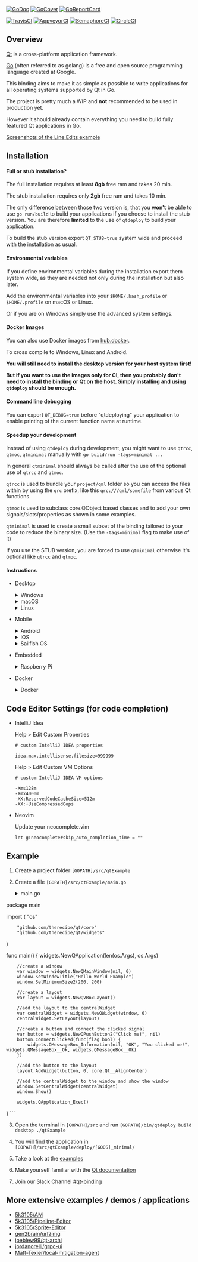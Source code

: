[![GoDoc](https://godoc.org/github.com/therecipe/qt?status.svg)](https://godoc.org/github.com/therecipe/qt)
[![GoCover](http://gocover.io/_badge/github.com/therecipe/qt)](http://gocover.io/github.com/therecipe/qt)
[![GoReportCard](https://goreportcard.com/badge/github.com/therecipe/qt)](https://goreportcard.com/report/github.com/therecipe/qt)

[![TravisCI](https://travis-ci.org/therecipe/qt.svg?branch=master)](https://travis-ci.org/therecipe/qt)
[![AppveyorCI](https://ci.appveyor.com/api/projects/status/github/therecipe/qt?branch=master&svg=true)](https://ci.appveyor.com/project/therecipe/qt)
[![SemaphoreCI](https://semaphoreci.com/api/v1/therecipe/qt/branches/master/shields_badge.svg)](https://semaphoreci.com/therecipe/qt)
[![CircleCI](https://circleci.com/gh/therecipe/qt/tree/master.svg?style=svg)](https://circleci.com/gh/therecipe/qt/tree/master)

## Overview

[Qt](https://en.wikipedia.org/wiki/Qt_(software)) is a cross-platform application framework.

[Go](https://en.wikipedia.org/wiki/Go_(programming_language)) (often referred to as golang) is a free and open source programming language created at Google.

This binding aims to make it as simple as possible to write applications for all operating systems supported by Qt in Go.

The project is pretty much a WIP and **not** recommended to be used in production yet.

However it should already contain everything you need to build fully featured Qt applications in Go.

[Screenshots of the Line Edits example](internal/screenshots)

## Installation

#### Full or stub installation?

The full installation requires at least **8gb** free ram and takes 20 min.

The stub installation requires only **2gb** free ram and takes 10 min.

The only difference between those two version is, that you **won't** be able to use `go run/build` to build your applications if you choose to install the stub version.
You are therefore **limited** to the use of `qtdeploy` to build your application.

To build the stub version export `QT_STUB=true` system wide and proceed with the installation as usual.

#### Environmental variables

If you define environmental variables during the installation export them system wide, as they are needed not only during the installation but also later.

Add the environmental variables into your `$HOME/.bash_profile` or `$HOME/.profile` on macOS or Linux.

Or if you are on Windows simply use the advanced system settings.

#### Docker Images

You can also use Docker images from [hub.docker](https://hub.docker.com/r/therecipe/qt/).

To cross compile to Windows, Linux and Android.

**You will still need to install the desktop version for your host system first!**

**But if you want to use the images only for CI, then you probably don't need to install the binding or Qt on the host. Simply installing and using `qtdeploy` should be enough.**

#### Command line debugging

You can export `QT_DEBUG=true` before "qtdeploying" your application to enable printing of the current function name at runtime.

#### Speedup your development

Instead of using `qtdeploy` during development, you might want to use `qtrcc`, `qtmoc`, `qtminimal` manually with `go build/run -tags=minimal ...`

In general `qtminimal` should always be called after the use of the optional use of `qtrcc` and `qtmoc`.

`qtrcc` is used to bundle your `project/qml` folder so you can access the files within by using the `qrc` prefix, like this `qrc:///qml/somefile` from various Qt functions.

`qtmoc` is used to subclass core.QObject based classes and to add your own signals/slots/properties as shown in some examples.

`qtminimal` is used to create a small subset of the binding tailored to your code to reduce the binary size. (Use the `-tags=minimal` flag to make use of it)

If you use the STUB version, you are forced to use `qtminimal` otherwise it's optional like `qtrcc` and `qtmoc`.

#### Instructions

* Desktop

	<details>
	<summary>Windows</summary>

	1. Install Go >= 1.7.1 and setup a proper [**GOPATH**](https://golang.org/doc/code.html#GOPATH)

		* https://golang.org/doc/install?download=go1.7.4.windows-amd64.msi

	2. Install Qt 5.7.0 (with android support)

		* Install the official prebuilt package; you can also define a custom location with **QT_DIR**.
			* https://download.qt.io/official_releases/qt/5.7/5.7.0/qt-opensource-windows-x86-android-5.7.0.exe

		or (without android support)

		* Install the Qt-dev package with [MSYS2](http://msys2.github.io) and define **QT_MSYS2=true** or define a custom Qt location with **QT_MSYS2_DIR** (usually: C:\msys32\ or C:\msys64\);
			* `pacman -Syyu`
			* if you want to deploy 32-bit applications `pacman -S mingw-w64-i686-qt-creator mingw-w64-i686-qt5`
			* if you want to deploy 64-bit applications `pacman -S mingw-w64-x86_64-qt-creator mingw-w64-x86_64-qt5`
			* `pacman -Scc`

	3. Add the directory that contains **gcc** and **g++** to your **PATH** (not needed with MSYS2)

		* `C:\Qt\Qt5.7.0\Tools\mingw530_32\bin`

	4. Download the binding

		* `go get -u -v github.com/therecipe/qt/cmd/...`

	5. Generate, install and test (20 min) (MSYS2: run within the MSYS2 MinGW 32-bit or MSYS2 MinGW 64-bit shell)

		* `%GOPATH%\bin\qtsetup`

	6. Create your first [application](#example)

	7. Deploy applications with `%GOPATH%\bin\qtdeploy build desktop path\to\your\project` (MSYS2: run within the MSYS2 MinGW 32-bit or MSYS2 MinGW 64-bit shell)
	</details>

	<details>
	<summary>macOS</summary>

	1. Install Go >= 1.7.1 and setup a proper [**GOPATH**](https://golang.org/doc/code.html#GOPATH)

		* https://golang.org/doc/install?download=go1.7.4.darwin-amd64.pkg

	2. Install Qt 5.7.0 (with android/iOS support)

		* Install the official prebuilt package; you can also define a custom location with **QT_DIR**.
			* without iOS https://download.qt.io/official_releases/qt/5.7/5.7.0/qt-opensource-mac-x64-android-5.7.0.dmg
			* with iOS https://download.qt.io/official_releases/qt/5.7/5.7.0/qt-opensource-mac-x64-android-ios-5.7.0.dmg

		or (without android/iOS support)

		* Install the Qt-dev package with Homebrew and define **QT_HOMEBREW=true** or define a custom Qt location with **QT_DIR** (usually: /usr/local/opt/qt5/); if you want to link against homebrews Qt libs (**experimental**)
			* `brew install qt5`

	3. Install **Xcode** >= 7.2.0; you can also define a custom location with **XCODE_DIR**

		* https://itunes.apple.com/us/app/xcode/id497799835

	4. Download the binding

		* `go get -u -v github.com/therecipe/qt/cmd/...`

	5. Generate, install and test (20 min)

		* `$GOPATH/bin/qtsetup`

	6. Create your first [application](#example)

	7. Deploy applications with `$GOPATH/bin/qtdeploy build desktop path/to/your/project`
	</details>

	<details>
	<summary>Linux</summary>

	1. Install Go >= 1.7.1 and setup a proper [**GOPATH**](https://golang.org/doc/code.html#GOPATH)

		* https://golang.org/doc/install?download=go1.7.4.linux-amd64.tar.gz

	2. Install Qt 5.7.0 (with android support)

		* Install the official prebuilt package; you can also define a custom location with **QT_DIR**.
			* https://download.qt.io/official_releases/qt/5.7/5.7.0/qt-opensource-linux-x64-android-5.7.0.run

		or (without android support)

		* Install the Qt-dev package with your system package manager; if you want to link against your system Qt libs (**experimental**)
			* add **export QT_PKG_CONFIG=true** to your .profile or .bash_profile
			* if needed you can also define custom locations for the misc and doc dir with **QT_MISC_DIR** and/or **QT_DOC_DIR**
			* and you may want to define a custom pkg-config search path with **PKG_CONFIG_PATH**, if the default path points to old Qt pkg-config files

	3. Install **g++** >= 5 and **OpenGL** dependencies

		* Debian/Ubuntu (apt-get)
			* `sudo apt-get -y install build-essential libgl1-mesa-dev`

		* Fedora/RHEL/CentOS (yum)
			* `sudo yum -y groupinstall "C Development Tools and Libraries"`
			* `sudo yum -y install mesa-libGL-devel`

		* openSUSE (zypper)
			* `sudo zypper -n install -t pattern devel_basis`

	4. Download the binding

		* `go get -u -v github.com/therecipe/qt/cmd/...`

	5. Generate, install and test (20 min)

		* `$GOPATH/bin/qtsetup`

	6. Create your first [application](#example)

	7. Deploy applications with `$GOPATH/bin/qtdeploy build desktop path/to/your/project` (use the *.sh file to start your application)

	#### **Optional:** Cross compile for Windows on Debian/Ubuntu (**experimental**)

	1. Install Wine

		* `sudo apt-get -y install wine`

	2. Install MXE (M cross environment)

		* `echo "deb http://pkg.mxe.cc/repos/apt/debian wheezy main" | sudo tee --append /etc/apt/sources.list.d/mxeapt.list > /dev/null`

		* `sudo apt-key adv --keyserver keyserver.ubuntu.com --recv-keys D43A795B73B16ABE9643FE1AFD8FFF16DB45C6AB`

		* `sudo apt-get update`

		* if you want to deploy 32-bit applications `sudo apt-get -y install mxe-i686-w64-mingw32.shared-qt3d mxe-i686-w64-mingw32.shared-qtactiveqt mxe-i686-w64-mingw32.shared-qtbase mxe-i686-w64-mingw32.shared-qtcanvas3d mxe-i686-w64-mingw32.shared-qtcharts mxe-i686-w64-mingw32.shared-qtconnectivity mxe-i686-w64-mingw32.shared-qtdatavis3d mxe-i686-w64-mingw32.shared-qtdeclarative mxe-i686-w64-mingw32.shared-qtdeclarative-render2d mxe-i686-w64-mingw32.shared-qtgamepad mxe-i686-w64-mingw32.shared-qtgraphicaleffects mxe-i686-w64-mingw32.shared-qtimageformats mxe-i686-w64-mingw32.shared-qtlocation mxe-i686-w64-mingw32.shared-qtmultimedia mxe-i686-w64-mingw32.shared-qtofficeopenxml mxe-i686-w64-mingw32.shared-qtpurchasing mxe-i686-w64-mingw32.shared-qtquickcontrols mxe-i686-w64-mingw32.shared-qtquickcontrols2 mxe-i686-w64-mingw32.shared-qtscript mxe-i686-w64-mingw32.shared-qtscxml mxe-i686-w64-mingw32.shared-qtsensors mxe-i686-w64-mingw32.shared-qtserialbus mxe-i686-w64-mingw32.shared-qtserialport mxe-i686-w64-mingw32.shared-qtservice mxe-i686-w64-mingw32.shared-qtsvg mxe-i686-w64-mingw32.shared-qtsystems mxe-i686-w64-mingw32.shared-qttools mxe-i686-w64-mingw32.shared-qttranslations mxe-i686-w64-mingw32.shared-qtvirtualkeyboard mxe-i686-w64-mingw32.shared-qtwebchannel mxe-i686-w64-mingw32.shared-qtwebkit mxe-i686-w64-mingw32.shared-qtwebsockets mxe-i686-w64-mingw32.shared-qtwinextras mxe-i686-w64-mingw32.shared-qtxlsxwriter mxe-i686-w64-mingw32.shared-qtxmlpatterns`

		* if you want to deploy 64-bit applications `sudo apt-get -y install mxe-x86-64-w64-mingw32.shared-qt3d mxe-x86-64-w64-mingw32.shared-qtactiveqt mxe-x86-64-w64-mingw32.shared-qtbase mxe-x86-64-w64-mingw32.shared-qtcanvas3d mxe-x86-64-w64-mingw32.shared-qtcharts mxe-x86-64-w64-mingw32.shared-qtconnectivity mxe-x86-64-w64-mingw32.shared-qtdatavis3d mxe-x86-64-w64-mingw32.shared-qtdeclarative mxe-x86-64-w64-mingw32.shared-qtdeclarative-render2d mxe-x86-64-w64-mingw32.shared-qtgamepad mxe-x86-64-w64-mingw32.shared-qtgraphicaleffects mxe-x86-64-w64-mingw32.shared-qtimageformats mxe-x86-64-w64-mingw32.shared-qtlocation mxe-x86-64-w64-mingw32.shared-qtmultimedia mxe-x86-64-w64-mingw32.shared-qtofficeopenxml mxe-x86-64-w64-mingw32.shared-qtpurchasing mxe-x86-64-w64-mingw32.shared-qtquickcontrols mxe-x86-64-w64-mingw32.shared-qtquickcontrols2 mxe-x86-64-w64-mingw32.shared-qtscript mxe-x86-64-w64-mingw32.shared-qtscxml mxe-x86-64-w64-mingw32.shared-qtsensors mxe-x86-64-w64-mingw32.shared-qtserialbus mxe-x86-64-w64-mingw32.shared-qtserialport mxe-x86-64-w64-mingw32.shared-qtservice mxe-x86-64-w64-mingw32.shared-qtsvg mxe-x86-64-w64-mingw32.shared-qtsystems mxe-x86-64-w64-mingw32.shared-qttools mxe-x86-64-w64-mingw32.shared-qttranslations mxe-x86-64-w64-mingw32.shared-qtvirtualkeyboard mxe-x86-64-w64-mingw32.shared-qtwebchannel mxe-x86-64-w64-mingw32.shared-qtwebkit mxe-x86-64-w64-mingw32.shared-qtwebsockets mxe-x86-64-w64-mingw32.shared-qtwinextras mxe-x86-64-w64-mingw32.shared-qtxlsxwriter mxe-x86-64-w64-mingw32.shared-qtxmlpatterns`

	3. Export `QT_MXE_ARCH=386` to deploy 32-bit applications or `QT_MXE_ARCH=amd64` to deploy 64-bit applications.

	4. Generate, install and test (20 min)

		* `$GOPATH/bin/qtsetup windows`

	5. Deploy applications with `$GOPATH/bin/qtdeploy build windows path/to/your/project`
	</details>

* Mobile

	<details>
	<summary>Android</summary>

	1. Install the desktop version for Windows, macOS or Linux

	2. Unzip the Android SDK in `C:\android-sdk-windows\` or `$HOME/android-sdk-macosx/` or `$HOME/android-sdk-linux/`; you can also define a custom location with **ANDROID_SDK_DIR**
		* https://dl.google.com/android/repository/tools_r25.2.4-windows.zip
		* https://dl.google.com/android/repository/tools_r25.2.4-macosx.zip
		* https://dl.google.com/android/repository/tools_r25.2.4-linux.zip

	3. Install the SDK dependencies with `C:\android-sdk-windows\tools\android.bat` or `$HOME/android-sdk-{ macosx | linux }/tools/android`
		* Tools
			* Android SDK Build-tools (25.0.2)
		* Android 7.1.1 (API 25)
			* SDK Platform
		* Extras (Windows only)
			* Google USB Driver

	4. Unzip the Android NDK in `C:\` or `$HOME`; you can also define a custom location with **ANDROID_NDK_DIR**
		* https://dl.google.com/android/repository/android-ndk-r13b-windows-x86_64.zip
		* https://dl.google.com/android/repository/android-ndk-r13b-darwin-x86_64.zip
		* https://dl.google.com/android/repository/android-ndk-r13b-linux-x86_64.zip

	5. Install Java SE Development Kit >= 8 (Linux: install in `$HOME/jdk/`); you can also define a custom location with **JDK_DIR**
		* https://www.oracle.com/technetwork/java/javase/downloads/jdk8-downloads-2133151.html

	6. Install and test (20 min)

		* `%GOPATH%\bin\qtsetup android`

			or

		* `$GOPATH/bin/qtsetup android`

	7. Create your first [application](#example)

	8. Deploy applications with `[GOPATH]/bin/qtdeploy build android path/to/your/project`

	9. [More info for permissions, app icon, java native interface etc](internal/docs/android.md)
	</details>

	<details>
	<summary>iOS</summary>

	1. Install the desktop version for macOS

	2. Install and test (20 min)

		* `$GOPATH/bin/qtsetup ios && $GOPATH/bin/qtsetup ios-simulator`

	3. Create your first [application](#example)

	4. Deploy applications with `$GOPATH/bin/qtdeploy build ios path/to/your/project` or `$GOPATH/bin/qtdeploy build ios-simulator path/to/your/project`
	</details>

	<details>
	<summary>Sailfish OS</summary>

	1. Install the desktop version for Windows, macOS or Linux

	2. Install VirtualBox; you can also define a custom location with **VIRTUALBOX_DIR**
		* http://download.virtualbox.org/virtualbox/5.1.10/VirtualBox-5.1.10-112026-Win.exe
		* http://download.virtualbox.org/virtualbox/5.1.10/VirtualBox-5.1.10-112026-OSX.dmg
		* http://download.virtualbox.org/virtualbox/5.1.10/VirtualBox-5.1.10-112026-Linux_amd64.run

	3. Install the Sailfish OS SDK; you can also define a custom location with **SAILFISH_DIR**
		* https://releases.sailfishos.org/sdk/installers/1611/SailfishOSSDK-Beta-1611-Qt5-windows-offline.exe
		* https://releases.sailfishos.org/sdk/installers/1611/SailfishOSSDK-Beta-1611-Qt5-mac-offline.dmg
		* https://releases.sailfishos.org/sdk/installers/1611/SailfishOSSDK-Beta-1611-Qt5-linux-64-offline.run

	4. Install and test (20 min)

		* `%GOPATH%\bin\qtsetup sailfish && %GOPATH%\bin\qtsetup sailfish-emulator`

			or

		* `$GOPATH/bin/qtsetup sailfish && $GOPATH/bin/qtsetup sailfish-emulator`

	5. Create your first [application](#example)

	6. Deploy applications with `[GOPATH]/bin/qtdeploy build sailfish path/to/your/project` or `[GOPATH]/bin/qtdeploy build sailfish-emulator path/to/your/project`
	</details>

* Embedded

	<details>
	<summary>Raspberry Pi</summary>

	1. Install the desktop version for Linux

	2. Create a folder `$HOME/raspi`

		* `mkdir $HOME/raspi`

	3. Download and unpack the Qt source

		* `cd $HOME/raspi && wget https://download.qt.io/official_releases/qt/5.7/5.7.0/single/qt-everywhere-opensource-src-5.7.0.tar.gz`
		* `tar -xzf qt-everywhere-opensource-src-5.7.0.tar.gz qt-everywhere-opensource-src-5.7.0`

	4. Patch Qt Source

		* `cd $HOME/raspi/qt-everywhere-opensource-src-5.7.0/qtbase && sed -i 's/c++1z/c++11/' ./mkspecs/devices/linux-rpi3-g++/qmake.conf`

		* `cd $HOME/raspi/qt-everywhere-opensource-src-5.7.0/qtwayland && wget https://github.com/qtproject/qtwayland/commit/75294be3.patch && patch -p1 -i 75294be3.patch`

	5. Download the cross compiler; you can also define a custom location with **RPI_TOOLS_DIR** (but then you might need to manually change commands from here on during the setup)

		* `cd $HOME/raspi && git clone --depth 1 https://github.com/raspberrypi/tools.git`

	6. Get dependencies and install Arch Linux on your SD card

		* `sudo apt-get -y install bsdtar libwayland-dev flex bison gperf python`

		* Raspberry Pi 1
			* https://archlinuxarm.org/platforms/armv6/raspberry-pi

		* Raspberry Pi 2
			* https://archlinuxarm.org/platforms/armv7/broadcom/raspberry-pi-2

		* Raspberry Pi 3
			* https://archlinuxarm.org/platforms/armv8/broadcom/raspberry-pi-3

	7. Start your Raspberry Pi

	8. Enable root login over ssh

		* `export RASPI_IP=192.168.XXX.XXX` (replace XXX.XXX with the valid ip ending)

		* `ssh alarm@$RASPI_IP` (password: alarm)

		* `su` (password: root)

		* `sed -i 's/#PermitRootLogin/PermitRootLogin/' /etc/ssh/sshd_config && sed -i 's/prohibit-password/yes/' /etc/ssh/sshd_config && systemctl restart sshd.service`

	9. Update and install dependencies (5 min)

		* `pacman -Syyu`

		* `pacman -S fontconfig icu libinput libjpeg-turbo libproxy libsm libxi libxkbcommon-x11 libxrender tslib xcb-util-image xcb-util-keysyms xcb-util-wm freetds gtk3 libfbclient libmariadbclient mtdev postgresql-libs unixodbc assimp bluez-libs sdl2 jasper libmng libwebp gst-plugins-base-libs libpulse openal gst-plugins-bad hunspell libxcomposite wayland gst-plugins-base libxslt gst-plugins-good ffmpeg jsoncpp libevent libsrtp libvpx libxcursor libxrandr libxss libxtst nss opus protobuf snappy xcb-util xcb-util-cursor xcb-util-renderutil xcb-util-xrm libxfixes libxshmfence libxext libx11 libxcb libice weston ttf-freefont lxde gamin xorg-server xorg-xinit xorg-server-utils mesa xf86-video-fbdev xf86-video-vesa xorg-server-xwayland xf86-input-libinput gst-plugins-ugly sqlite2 cups xorg-server-devel rsync`

		* `pacman -Scc`

		* Raspberry Pi 1
			* `sed -i 's/gpu_mem=64/gpu_mem=128/' /boot/config.txt`
			* `echo "exec startlxde" >> $HOME/.xinitrc && mkdir $HOME/.config/ && echo -e "[core]\nbackend=fbdev-backend.so\nmodules=xwayland.so" >> $HOME/.config/weston.ini`

			**experimental**: enable OpenGL under X; will break most applications
			* `echo "dtoverlay=vc4-kms-v3d,cma-128" >> /boot/config.txt && sed -i 's/fbdev-backend/drm-backend/' $HOME/.config/weston.ini`

		* Raspberry Pi 2 or 3
			* `sed -i 's/gpu_mem=64/gpu_mem=256/' /boot/config.txt`
			* `echo "exec startlxde" >> $HOME/.xinitrc && mkdir $HOME/.config/ && echo -e "[core]\nbackend=fbdev-backend.so\nmodules=xwayland.so" >> $HOME/.config/weston.ini`

			**experimental**: enable OpenGL under X; will break most applications
			* `echo "dtoverlay=vc4-kms-v3d,cma-256" >> /boot/config.txt && sed -i 's/fbdev-backend/drm-backend/' $HOME/.config/weston.ini`

		* `reboot`

	10. Get sysroot for cross compiling (password: root) (5 min)

		* `cd $HOME/raspi && mkdir sysroot sysroot/usr sysroot/opt`

		* `rsync -avz root@$RASPI_IP:/lib sysroot --delete`

		* `rsync -avz root@$RASPI_IP:/usr/include sysroot/usr --delete`

		* `rsync -avz root@$RASPI_IP:/usr/lib sysroot/usr --delete`

		* `rsync -avz root@$RASPI_IP:/opt/vc sysroot/opt --delete`

	11. Prepare sysroot; you can also define a custom location with **RPI1_SYSROOT_DIR**, **RPI2_SYSROOT_DIR** or **RPI3_SYSROOT_DIR** (but then you might need to manually change commands from here on during the setup)

		* `cd $HOME/raspi && wget https://raw.githubusercontent.com/riscv/riscv-poky/master/scripts/sysroot-relativelinks.py`
		* `chmod +x sysroot-relativelinks.py && ./sysroot-relativelinks.py sysroot`

	12. Build Qt (2 hours)

		* `cd $HOME/raspi/qt-everywhere-opensource-src-5.7.0`

		* make sure `QT_DIR` points to your desktop installation of Qt; you may also want to tweak the configure command below, if you put the tools or the sysroot in an alternative location

		* Raspberry Pi 1
			* `./configure -opengl es2 -device linux-rasp-pi-g++ -device-option CROSS_COMPILE=$HOME/raspi/tools/arm-bcm2708/arm-rpi-4.9.3-linux-gnueabihf/bin/arm-linux-gnueabihf- -sysroot $HOME/raspi/sysroot -opensource -confirm-license -make libs -skip webengine -nomake tools -nomake examples -extprefix $QT_DIR/5.7/rpi1 -I $HOME/raspi/sysroot/opt/vc/include -I $HOME/raspi/sysroot/opt/vc/include/interface/vcos -I $HOME/raspi/sysroot/opt/vc/include/interface/vcos/pthreads -I $HOME/raspi/sysroot/opt/vc/include/interface/vmcs_host/linux -silent`

		* Raspberry Pi 2
			* `./configure -opengl es2 -device linux-rasp-pi2-g++ -device-option CROSS_COMPILE=$HOME/raspi/tools/arm-bcm2708/arm-rpi-4.9.3-linux-gnueabihf/bin/arm-linux-gnueabihf- -sysroot $HOME/raspi/sysroot -opensource -confirm-license -make libs -skip webengine -nomake tools -nomake examples -extprefix $QT_DIR/5.7/rpi2 -I $HOME/raspi/sysroot/opt/vc/include -I $HOME/raspi/sysroot/opt/vc/include/interface/vcos -I $HOME/raspi/sysroot/opt/vc/include/interface/vcos/pthreads -I $HOME/raspi/sysroot/opt/vc/include/interface/vmcs_host/linux -silent`

		* Raspberry Pi 3
			* `./configure -opengl es2 -device linux-rpi3-g++ -device-option CROSS_COMPILE=$HOME/raspi/tools/arm-bcm2708/arm-rpi-4.9.3-linux-gnueabihf/bin/arm-linux-gnueabihf- -sysroot $HOME/raspi/sysroot -opensource -confirm-license -make libs -skip webengine -nomake tools -nomake examples -extprefix $QT_DIR/5.7/rpi3 -I $HOME/raspi/sysroot/opt/vc/include -I $HOME/raspi/sysroot/opt/vc/include/interface/vcos -I $HOME/raspi/sysroot/opt/vc/include/interface/vcos/pthreads -I $HOME/raspi/sysroot/opt/vc/include/interface/vmcs_host/linux -silent`

		* `make -k -i && sudo make -k -i install`

	13. Prepare the Qt directory

		* `sudo chown -R $USER $QT_DIR`

	14. Install and test the binding (20 min)

		* Raspberry Pi 1
			* `$GOPATH/bin/qtsetup rpi1`

		* Raspberry Pi 2
			* `$GOPATH/bin/qtsetup rpi2`

		* Raspberry Pi 3
			* `$GOPATH/bin/qtsetup rpi3`

	15. Notes

		* run `startx &` before starting an application with `-platform xcb` (qml/quick applications won't work; they may work with Qt 5.8)

		* run `weston &` or `weston --tty=1 &` (via ssh) or create your own [compositor](https://doc.qt.io/qt-5/qtwaylandcompositor-index.html) before starting an application with `-platform wayland-egl` (qml/quick applications won't work; they may work with Qt 5.8)

		* you can increase the available gpu memory by editing `/boot/config.txt`

	16. Create your first [application](#example)

	17. Deploy applications with `$GOPATH/bin/qtdeploy build rpiX path/to/your/project` (replace X with 1, 2 or 3) (use the *.sh file to start your application)
	</details>

* Docker

	<details>
	<summary>Docker</summary>

	1. Install the desktop version for Windows, macOS or Linux

	2. Install and start [Docker](https://www.docker.com)

	3. Share your **GOPATH** host directory as a [data volume](https://docs.docker.com/engine/tutorials/dockervolumes/#/mount-a-host-directory-as-a-data-volume) with Docker.
	And make sure your Project folder is in your **GOPATH**.

	4. Download the necessary Docker image(s) and run the setup.


	* For cross compiling to Windows:

		* `docker pull therecipe/qt:base_windows` (to deploy 32-bit applications)

		* `docker pull therecipe/qt:base_windows_64` (to deploy 64-bit applications)

		* **Optional:** Install [Wine](https://www.winehq.org) to test your applications.

		* define `QT_MXE_ARCH=386` to deploy 32-bit applications or `QT_MXE_ARCH=amd64` to deploy 64-bit applications

		* `$GOPATH/bin/qtsetup windows-docker`

		* Deploy applications with `$GOPATH/bin/qtdeploy build windows path/to/your/project docker`

	* For cross compiling to Linux:

		* `docker pull therecipe/qt:base`

		* `$GOPATH/bin/qtsetup linux-docker`

		* Deploy applications with `$GOPATH/bin/qtdeploy build linux path/to/your/project docker`

	* For cross compiling to Android:

		* `docker pull therecipe/qt:base_android`

		* `$GOPATH/bin/qtsetup android-docker`

		* Deploy applications with `$GOPATH/bin/qtdeploy build android path/to/your/project docker`
	</details>

## Code Editor Settings (for code completion)

* IntelliJ Idea

    Help > Edit Custom Properties
    ```
    # custom IntelliJ IDEA properties

    idea.max.intellisense.filesize=999999
    ```

    Help > Edit Custom VM Options

    ```
    # custom IntelliJ IDEA VM options

    -Xms128m
    -Xmx4000m
    -XX:ReservedCodeCacheSize=512m
    -XX:+UseCompressedOops
    ```

* Neovim

    Update your neocomplete.vim
    ```
    let g:neocomplete#skip_auto_completion_time = ""
    ```

## Example

1. Create a project folder `[GOPATH]/src/qtExample`

2. Create a file `[GOPATH]/src/qtExample/main.go`

	<details>
	<summary>main.go</summary>
	```go
package main

import (
		"os"

		"github.com/therecipe/qt/core"
		"github.com/therecipe/qt/widgets"
)

func main() {
		widgets.NewQApplication(len(os.Args), os.Args)

		//create a window
		var window = widgets.NewQMainWindow(nil, 0)
		window.SetWindowTitle("Hello World Example")
		window.SetMinimumSize2(200, 200)

		//create a layout
		var layout = widgets.NewQVBoxLayout()

		//add the layout to the centralWidget
		var centralWidget = widgets.NewQWidget(window, 0)
		centralWidget.SetLayout(layout)

		//create a button and connect the clicked signal
		var button = widgets.NewQPushButton2("Click me!", nil)
		button.ConnectClicked(func(flag bool) {
			widgets.QMessageBox_Information(nil, "OK", "You clicked me!", widgets.QMessageBox__Ok, widgets.QMessageBox__Ok)
		})

		//add the button to the layout
		layout.AddWidget(button, 0, core.Qt__AlignCenter)

		//add the centralWidget to the window and show the window
		window.SetCentralWidget(centralWidget)
		window.Show()

		widgets.QApplication_Exec()
}
	```
	</details>

3. Open the terminal in `[GOPATH]/src` and run `[GOPATH]/bin/qtdeploy build desktop ./qtExample`

4. You will find the application in `[GOPATH]/src/qtExample/deploy/[GOOS]_minimal/`

5. Take a look at the [examples](https://github.com/therecipe/qt/tree/master/internal/examples)

6. Make yourself familiar with the [Qt documentation](https://doc.qt.io/qt-5/classes.html)

7. Join our Slack Channel [#qt-binding](https://gophers.slack.com/messages/qt-binding/details/)

## More extensive examples / demos / applications

* [5k3105/AM](https://github.com/5k3105/AM)
* [5k3105/Pipeline-Editor](https://github.com/5k3105/Pipeline-Editor)
* [5k3105/Sprite-Editor](https://github.com/5k3105/Sprite-Editor)
* [gen2brain/url2img](https://github.com/gen2brain/url2img)
* [joeblew99/qt-archi](https://github.com/joeblew99/qt-archi)
* [jordanorelli/grpc-ui](https://github.com/jordanorelli/grpc-ui)
* [Matt-Texier/local-mitigation-agent](https://github.com/Matt-Texier/local-mitigation-agent)
